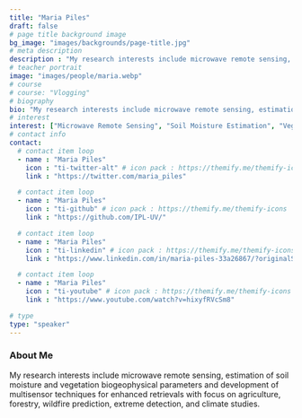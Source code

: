 ```yaml
---
title: "Maria Piles"
draft: false
# page title background image
bg_image: "images/backgrounds/page-title.jpg"
# meta description
description : "My research interests include microwave remote sensing, estimation of soil moisture and vegetation biogeophysical parameters and development of multisensor techniques for enhanced retrievals with focus on agriculture, forestry, wildfire prediction, extreme detection, and climate studies."
# teacher portrait
image: "images/people/maria.webp"
# course
# course: "Vlogging"
# biography
bio: "My research interests include microwave remote sensing, estimation of soil moisture and vegetation biogeophysical parameters and development of multisensor techniques for enhanced retrievals with focus on agriculture, forestry, wildfire prediction, extreme detection, and climate studies."
# interest
interest: ["Microwave Remote Sensing", "Soil Moisture Estimation", "Vegetation Biogeophysical Parameters", "Multisensor Techniques", "Agriculture", "Forestry", "Wildfire Prediction", "Extreme Detection", "Climate Studies"]
# contact info
contact:
  # contact item loop
  - name : "Maria Piles"
    icon : "ti-twitter-alt" # icon pack : https://themify.me/themify-icons
    link : "https://twitter.com/maria_piles"

  # contact item loop
  - name : "Maria Piles"
    icon : "ti-github" # icon pack : https://themify.me/themify-icons
    link : "https://github.com/IPL-UV/"

  # contact item loop
  - name : "Maria Piles"
    icon : "ti-linkedin" # icon pack : https://themify.me/themify-icons
    link : "https://www.linkedin.com/in/maria-piles-33a26867/?originalSubdomain=es"

  # contact item loop
  - name : "Maria Piles"
    icon : "ti-youtube" # icon pack : https://themify.me/themify-icons
    link : "https://www.youtube.com/watch?v=hixyfRVcSm8"

# type
type: "speaker"
---
```


### About Me

My research interests include microwave remote sensing, estimation of soil moisture and vegetation biogeophysical parameters and development of multisensor techniques for enhanced retrievals with focus on agriculture, forestry, wildfire prediction, extreme detection, and climate studies.
